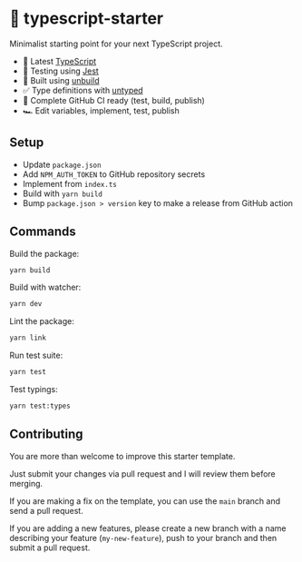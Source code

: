 # 🐜 typescript-starter

Minimalist starting point for your next TypeScript project.

- 🧩 Latest [TypeScript](https://www.typescriptlang.org)
- 🤹 Testing using [Jest](https://jestjs.io)
- 🚚 Built using [unbuild](https://github.com/unjs/unbuild)
- ✅ Type definitions with [untyped](https://untyped.unjs.io/)
- 🌈 Complete GitHub CI ready (test, build, publish)
- 🏎 Edit variables, implement, test, publish

## Setup

- Update `package.json`
- Add `NPM_AUTH_TOKEN` to GitHub repository secrets
- Implement from `index.ts`
- Build with `yarn build`
- Bump `package.json > version` key to make a release from GitHub action

## Commands

Build the package:

```bash
yarn build
```

Build with watcher:

```bash
yarn dev
```

Lint the package:

```bash
yarn link
```

Run test suite:

```bash
yarn test
```

Test typings:

```bash
yarn test:types
```

## Contributing

You are more than welcome to improve this starter template.

Just submit your changes via pull request and I will review them before merging.

If you are making a fix on the template, you can use the `main` branch and send a pull request.

If you are adding a new features, please create a new branch with a name describing your feature (`my-new-feature`), push to your branch and then submit a pull request.
